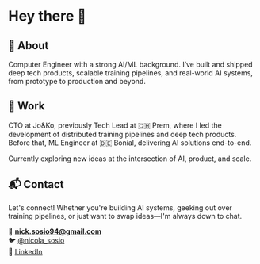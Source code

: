 # Hey there 👋

## 🤖 About  
Computer Engineer with a strong AI/ML background. I’ve built and shipped deep tech products, scalable training pipelines, and real-world AI systems, from prototype to production and beyond.

## 💼 Work  
CTO at Jo&Ko, previously Tech Lead at 🇨🇭 Prem, where I led the development of distributed training pipelines and deep tech products. Before that, ML Engineer at 🇩🇪 Bonial, delivering AI solutions end-to-end.  

Currently exploring new ideas at the intersection of AI, product, and scale.

## 📬 Contact  
Let's connect! Whether you're building AI systems, geeking out over training pipelines, or just want to swap ideas—I'm always down to chat.

📧 **nick.sosio94@gmail.com**  
🐦 [@nicola_sosio](https://twitter.com/nicola_sosio)  
💼 [LinkedIn](https://linkedin.com/in/nicola-sosio)  
